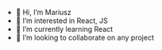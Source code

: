 - 👋 Hi, I’m Mariusz
- 👀 I’m interested in React, JS
- 🌱 I’m currently learning React
- 💞️ I’m looking to collaborate on any project



